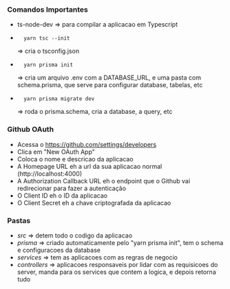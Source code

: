 ### Comandos Importantes
* ts-node-dev => para compilar a aplicacao em Typescript
* ```shell 
    yarn tsc --init
    ```
    => cria o tsconfig.json 
* ```shell 
    yarn prisma init
    ```
    => cria um arquivo .env com a DATABASE_URL, e uma pasta com schema.prisma, que serve para configurar database, tabelas, etc
* ```shell
    yarn prisma migrate dev
    ```
    => roda o prisma.schema, cria a database, a query, etc

### Github OAuth
* Acessa o https://github.com/settings/developers
* Clica em "New OAuth App"
* Coloca o nome e descricao da aplicacao
* A Homepage URL eh a url da sua aplicacao normal (http://localhost:4000)
* A Authorization Callback URL eh o endpoint que o Github vai redirecionar para fazer a autenticação
* O Client ID eh o ID da aplicacao
* O Client Secret eh a chave criptografada da aplicacao


### Pastas
* _src_ => detem todo o codigo da aplicacao
* _prisma_ => criado automaticamente pelo "yarn prisma init", tem o schema e configuracoes da database
* _services_ => tem as aplicacoes com as regras de negocio
* _controllers_ => aplicacoes responsaveis por lidar com as requisicoes do server, manda para os services que contem a logica, e depois retorna tudo

